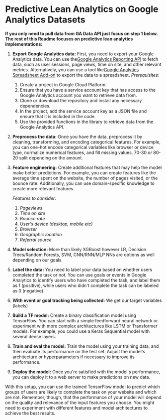 # Predictive Lean Analytics on Google Analytics Datasets

**If you only need to pull data from GA Data API just focus on step 1 below. The rest of this Readme focuses on predictive lean analytics implementations:**

1. **Export Google Analytics data:** First, you need to export your Google Analytics data. You can use the[Google Analytics Reporting API](https://developers.google.com/analytics/devguides/reporting/core/v4) to fetch data, such as user sessions, page views, time on site, and other relevant metrics. Alternatively, you can use a tool like[Google Analytics Spreadsheet Add-on](https://developers.google.com/analytics/solutions/google-analytics-spreadsheet-add-on) to export the data to a spreadsheet.
    _Prerequisites:_

    1. Create a project in Google Cloud Platform.
    2. Ensure that you have a service account key that has access to the Google Analytics account you want to retrieve data from.
    3. Clone or download the repository and install any necessary dependencies.
    4. In the project, add the service account key as a JSON file and ensure that it is included in the code. 
    5. Use the provided functions in the library to retrieve data from the Google Analytics API.

2. **Preprocess the data:** Once you have the data, preprocess it by cleaning, transforming, and encoding categorical features. For example, you can one-hot encode categorical variables like browser or device type, normalize numerical features, and fill missing values. 70-30 or 80-20 split depending on the amount.
3. **Feature engineering:** Create additional features that may help the model make better predictions. For example, you can create features like the average time spent on the website, the number of pages visited, or the bounce rate. Additionally, you can use domain-specific knowledge to create more relevant features.

    _Features to consider:_

    1. _Pageviews_
    2. _Time on site_
    3. _Bounce rate_
    4. _User's device (desktop, mobile etc)_
    5. _Browser_
    6. _Geographic location_
    7. _Referral source_
4. **Model selection:** More than likely XGBoost however LR, Decision Trees/Random Forests, SVM, CNN/RNN/MLP NNs are options as well depending on our goals.
5. **Label the data:** You need to label your data based on whether users completed the task or not. You can use goals or events in Google Analytics to identify users who have completed the task, and label them as 1 (positive), while users who didn't complete the task can be labeled as 0 (negative).
6. **With event or goal tracking being collected:** We get our target variables (labels)
7. **Build a TF model:** Create a binary classification model using TensorFlow. You can start with a simple feedforward neural network or experiment with more complex architectures like LSTM or Transformer models. For example, you could use a Keras Sequential model with several dense layers.
8. **Train and eval the model:** Train the model using your training data, and then evaluate its performance on the test set. Adjust the model's architecture or hyperparameters if necessary to improve its performance.
9. **Deploy the model:** Once you're satisfied with the model's performance, you can deploy it to a web server to make predictions on new data.

With this setup, you can use the trained TensorFlow model to predict which groups of users are likely to complete the task on your website and which are not. Remember, though, that the performance of your model will depend on the quality and relevance of the input features you choose. You might need to experiment with different features and model architectures to achieve the best results.